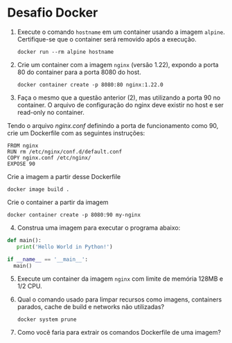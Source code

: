 # Desafio Docker

1. Execute o comando `hostname` em um container usando a imagem `alpine`. Certifique-se que o container será removido após a execução.

   ```
   docker run --rm alpine hostname
   ```

2. Crie um container com a imagem `nginx` (versão 1.22), expondo a porta 80 do container para a porta 8080 do host.

   ```
   docker container create -p 8080:80 nginx:1.22.0
   ```

3. Faça o mesmo que a questão anterior (2), mas utilizando a porta 90 no container. O arquivo de configuração do nginx deve existir no host e ser read-only no container.
  
  Tendo o arquivo *nginx.conf* definindo a porta de funcionamento como 90, crie um Dockerfile com as seguintes instruções:
  
  ```
  FROM nginx
  RUN rm /etc/nginx/conf.d/default.conf
  COPY nginx.conf /etc/nginx/
  EXPOSE 90
  ```
  Crie a imagem a partir desse Dockerfile
  
  ```
  docker image build .
  ```
  
  Crie o container a partir da imagem
  
  ```
  docker container create -p 8080:90 my-nginx
  ```

4. Construa uma imagem para executar o programa abaixo:

```python
def main():
   print('Hello World in Python!')

if __name__ == '__main__':
  main()
```

5. Execute um container da imagem `nginx` com limite de memória 128MB e 1/2 CPU.

6. Qual o comando usado para limpar recursos como imagens, containers parados, cache de build e networks não utilizadas?

   ```
   docker system prune
   ```

7. Como você faria para extrair os comandos Dockerfile de uma imagem?
